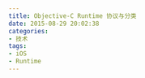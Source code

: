 ```yaml
---
title: Objective-C Runtime 协议与分类
date: 2015-08-29 20:02:38
categories:
- 技术
tags:
- iOS
- Runtime
---
```



